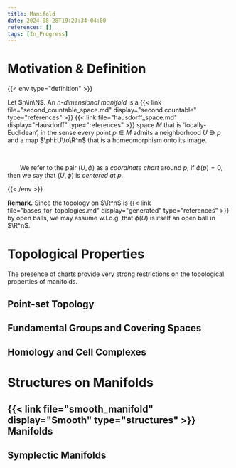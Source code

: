 ```yaml
---
title: Manifold
date: 2024-08-28T19:20:34-04:00
references: []
tags: [In_Progress]
---
```


# Motivation & Definition

{{< env type="definition" >}}

Let $n\in\N$. An *$n$-dimensional manifold* is a {{< link file="second_countable_space.md" display="second countable" type="references" >}} {{< link file="hausdorff_space.md" display="Hausdorff" type="references" >}} space $M$ that is ‘locally-Euclidean’, in the sense every point $p\in M$ admits a neighborhood $U\ni p$ and a map $\phi:U\to\R^n$ that is a homeomorphism onto its image.

<br>

&emsp;&emsp;We refer to the pair $(U,\phi)$ as a *coordinate chart* around $p$; if $\phi(p)=0$, then we say that $(U,\phi)$ is *centered at $p$*.

{{< /env >}}

**Remark.** Since the topology on $\R^n$ is {{< link file="bases_for_topologies.md" display="generated" type="references" >}} by open balls, we may assume w.l.o.g. that $\phi(U)$ is itself an open ball in $\R^n$.

# Topological Properties

The presence of charts provide very strong restrictions on the topological properties of manifolds.

<div class="space"></div>

## Point-set Topology

<div class="space"></div>

## Fundamental Groups and Covering Spaces

<div class="space"></div>

## Homology and Cell Complexes

# Structures on Manifolds

## {{< link file="smooth_manifold" display="Smooth" type="structures" >}} Manifolds



<div class="space"></div>

## Symplectic Manifolds
